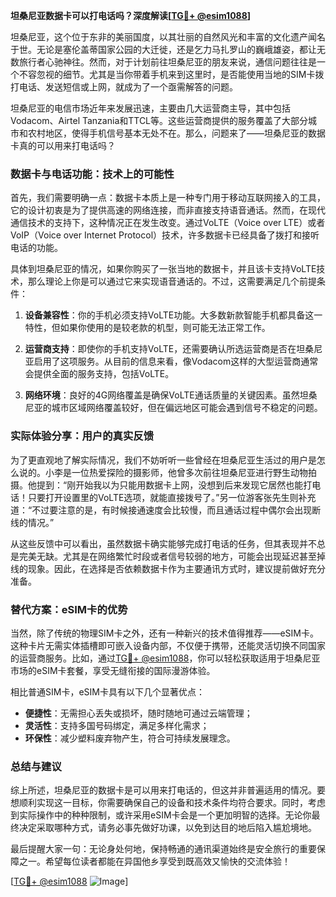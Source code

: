 **坦桑尼亚数据卡可以打电话吗？深度解读[[TG💪+ @esim1088](https://t.me/s/esim1088)]**

坦桑尼亚，这个位于东非的美丽国度，以其壮丽的自然风光和丰富的文化遗产闻名于世。无论是塞伦盖蒂国家公园的大迁徙，还是乞力马扎罗山的巍峨雄姿，都让无数旅行者心驰神往。然而，对于计划前往坦桑尼亚的朋友来说，通信问题往往是一个不容忽视的细节。尤其是当你带着手机来到这里时，是否能使用当地的SIM卡拨打电话、发送短信或上网，就成为了一个亟需解答的问题。

坦桑尼亚的电信市场近年来发展迅速，主要由几大运营商主导，其中包括Vodacom、Airtel Tanzania和TTCL等。这些运营商提供的服务覆盖了大部分城市和农村地区，使得手机信号基本无处不在。那么，问题来了——坦桑尼亚的数据卡真的可以用来打电话吗？

### 数据卡与电话功能：技术上的可能性

首先，我们需要明确一点：数据卡本质上是一种专门用于移动互联网接入的工具，它的设计初衷是为了提供高速的网络连接，而非直接支持语音通话。然而，在现代通信技术的支持下，这种情况正在发生改变。通过VoLTE（Voice over LTE）或者VoIP（Voice over Internet Protocol）技术，许多数据卡已经具备了拨打和接听电话的功能。

具体到坦桑尼亚的情况，如果你购买了一张当地的数据卡，并且该卡支持VoLTE技术，那么理论上你是可以通过它来实现语音通话的。不过，这需要满足几个前提条件：

1. **设备兼容性**：你的手机必须支持VoLTE功能。大多数新款智能手机都具备这一特性，但如果你使用的是较老款的机型，则可能无法正常工作。
   
2. **运营商支持**：即使你的手机支持VoLTE，还需要确认所选运营商是否在坦桑尼亚启用了这项服务。从目前的信息来看，像Vodacom这样的大型运营商通常会提供全面的服务支持，包括VoLTE。

3. **网络环境**：良好的4G网络覆盖是确保VoLTE通话质量的关键因素。虽然坦桑尼亚的城市区域网络覆盖较好，但在偏远地区可能会遇到信号不稳定的问题。

### 实际体验分享：用户的真实反馈

为了更直观地了解实际情况，我们不妨听听一些曾经在坦桑尼亚生活过的用户是怎么说的。小李是一位热爱探险的摄影师，他曾多次前往坦桑尼亚进行野生动物拍摄。他提到：“刚开始我以为只能用数据卡上网，没想到后来发现它居然也能打电话！只要打开设置里的VoLTE选项，就能直接拨号了。”另一位游客张先生则补充道：“不过要注意的是，有时候接通速度会比较慢，而且通话过程中偶尔会出现断线的情况。”

从这些反馈中可以看出，虽然数据卡确实能够完成打电话的任务，但其表现并不总是完美无缺。尤其是在网络繁忙时段或者信号较弱的地方，可能会出现延迟甚至掉线的现象。因此，在选择是否依赖数据卡作为主要通讯方式时，建议提前做好充分准备。

### 替代方案：eSIM卡的优势

当然，除了传统的物理SIM卡之外，还有一种新兴的技术值得推荐——eSIM卡。这种卡片无需实体插槽即可嵌入设备内部，不仅便于携带，还能灵活切换不同国家的运营商服务。比如，通过[TG💪+ @esim1088](https://t.me/s/esim1088)，你可以轻松获取适用于坦桑尼亚市场的eSIM卡套餐，享受无缝衔接的国际漫游体验。

相比普通SIM卡，eSIM卡具有以下几个显著优点：
- **便捷性**：无需担心丢失或损坏，随时随地可通过云端管理；
- **灵活性**：支持多国号码绑定，满足多样化需求；
- **环保性**：减少塑料废弃物产生，符合可持续发展理念。

### 总结与建议

综上所述，坦桑尼亚的数据卡是可以用来打电话的，但这并非普遍适用的情况。要想顺利实现这一目标，你需要确保自己的设备和技术条件均符合要求。同时，考虑到实际操作中的种种限制，或许采用eSIM卡会是一个更加明智的选择。无论你最终决定采取哪种方式，请务必事先做好功课，以免到达目的地后陷入尴尬境地。

最后提醒大家一句：无论身处何地，保持畅通的通讯渠道始终是安全旅行的重要保障之一。希望每位读者都能在异国他乡享受到既高效又愉快的交流体验！

[[TG💪+ @esim1088](https://t.me/s/esim1088) ![Image](https://i.postimg.cc/4NQfJmqS/Snipaste-2025-05-13-00-14-12.png)]